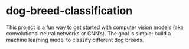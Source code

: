 # dog-breed-classification
This project is a fun way to get started with computer vision models (aka convolutional neural networks or CNN’s).  The goal is simple: build a machine learning model to classify different dog breeds.
